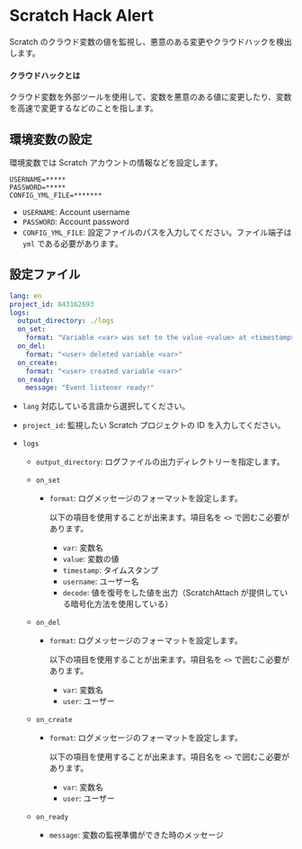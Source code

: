 # Scratch Hack Alert

Scratch のクラウド変数の値を監視し、悪意のある変更やクラウドハックを検出します。

#### クラウドハックとは

クラウド変数を外部ツールを使用して、変数を悪意のある値に変更したり、変数を高速で変更するなどのことを指します。

## 環境変数の設定

環境変数では Scratch アカウントの情報などを設定します。

```env
USERNAME=*****
PASSWORD=*****
CONFIG_YML_FILE=*******
```

- `USERNAME`: Account username
- `PASSWORD`: Account password
- `CONFIG_YML_FILE`: 設定ファイルのパスを入力してください。ファイル端子は `yml` である必要があります。

## 設定ファイル

```yml
lang: en
project_id: 843162693
logs:
  output_directory: ./logs
  on_set:
    format: "Variable <var> was set to the value <value> at <timestamp>"
  on_del:
    format: "<user> deleted variable <var>"
  on_create:
    format: "<user> created variable <var>"
  on_ready:
    message: "Event listener ready!"
```

- `lang` 対応している言語から選択してください。

- `project_id`: 監視したい Scratch プロジェクトの ID を入力してください。

- `logs`

  - `output_directory`: ログファイルの出力ディレクトリーを指定します。

  - `on_set`

    - `format`: ログメッセージのフォーマットを設定します。

      以下の項目を使用することが出来ます。項目名を `<>` で囲むこ必要があります。

      - `var`: 変数名
      - `value`: 変数の値
      - `timestamp`: タイムスタンプ
      - `username`: ユーザー名
      - `decode`: 値を復号をした値を出力（ScratchAttach が提供している暗号化方法を使用している）

  - `on_del`

    - `format`: ログメッセージのフォーマットを設定します。

      以下の項目を使用することが出来ます。項目名を `<>` で囲むこ必要があります。

      - `var`: 変数名
      - `user`: ユーザー

  - `on_create`

    - `format`: ログメッセージのフォーマットを設定します。

      以下の項目を使用することが出来ます。項目名を `<>` で囲むこ必要があります。

      - `var`: 変数名
      - `user`: ユーザー

  - `on_ready`

    - `message`: 変数の監視準備ができた時のメッセージ
